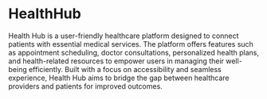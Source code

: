# HealthHub
Health Hub is a user-friendly healthcare platform designed to connect patients with essential medical services. The platform offers features such as appointment scheduling, doctor consultations, personalized health plans, and health-related resources to empower users in managing their well-being efficiently. Built with a focus on accessibility and seamless experience, Health Hub aims to bridge the gap between healthcare providers and patients for improved outcomes.
